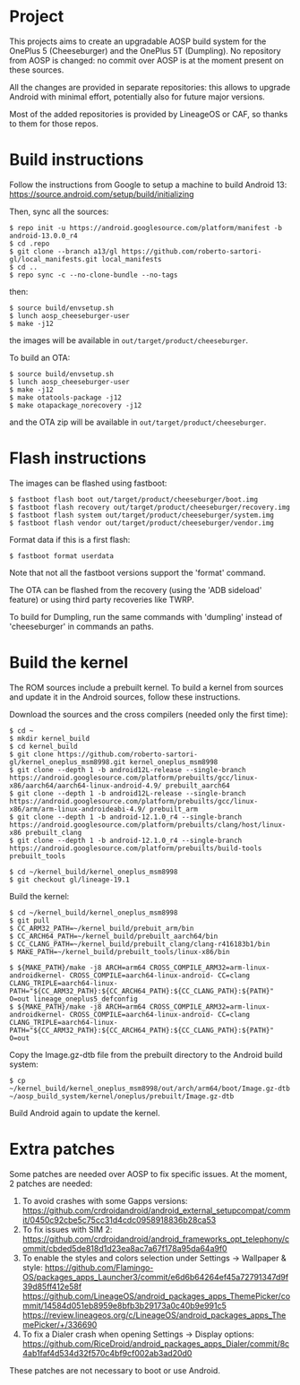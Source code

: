 # Project

This projects aims to create an upgradable AOSP build system for the OnePlus 5 (Cheeseburger) and the OnePlus 5T (Dumpling).
No repository from AOSP is changed: no commit over AOSP is at the moment present on these sources.

All the changes are provided in separate repositories: this allows to upgrade Android with minimal effort, potentially also for future major versions.

Most of the added repositories is provided by LineageOS or CAF, so thanks to them for those repos.

# Build instructions
Follow the instructions from Google to setup a machine to build Android 13:
https://source.android.com/setup/build/initializing

Then, sync all the sources:
```
$ repo init -u https://android.googlesource.com/platform/manifest -b android-13.0.0_r4
$ cd .repo
$ git clone --branch a13/gl https://github.com/roberto-sartori-gl/local_manifests.git local_manifests
$ cd ..
$ repo sync -c --no-clone-bundle --no-tags
```
then:
```
$ source build/envsetup.sh
$ lunch aosp_cheeseburger-user
$ make -j12
```
the images will be available in `out/target/product/cheeseburger`.

To build an OTA:
```
$ source build/envsetup.sh
$ lunch aosp_cheeseburger-user
$ make -j12
$ make otatools-package -j12
$ make otapackage_norecovery -j12
```
and the OTA zip will be available in `out/target/product/cheeseburger`.

# Flash instructions
The images can be flashed using fastboot:
```
$ fastboot flash boot out/target/product/cheeseburger/boot.img
$ fastboot flash recovery out/target/product/cheeseburger/recovery.img
$ fastboot flash system out/target/product/cheeseburger/system.img
$ fastboot flash vendor out/target/product/cheeseburger/vendor.img
```
Format data if this is a first flash:
```
$ fastboot format userdata
```
Note that not all the fastboot versions support the 'format' command.

The OTA can be flashed from the recovery (using the 'ADB sideload' feature) or using third party recoveries like TWRP.

To build for Dumpling, run the same commands with 'dumpling' instead of 'cheeseburger' in commands an paths.

# Build the kernel
The ROM sources include a prebuilt kernel. To build a kernel from sources and update it in the Android sources, follow these instructions.

Download the sources and the cross compilers (needed only the first time):
```
$ cd ~
$ mkdir kernel_build
$ cd kernel_build
$ git clone https://github.com/roberto-sartori-gl/kernel_oneplus_msm8998.git kernel_oneplus_msm8998
$ git clone --depth 1 -b android12L-release --single-branch https://android.googlesource.com/platform/prebuilts/gcc/linux-x86/aarch64/aarch64-linux-android-4.9/ prebuilt_aarch64
$ git clone --depth 1 -b android12L-release --single-branch https://android.googlesource.com/platform/prebuilts/gcc/linux-x86/arm/arm-linux-androideabi-4.9/ prebuilt_arm
$ git clone --depth 1 -b android-12.1.0_r4 --single-branch https://android.googlesource.com/platform/prebuilts/clang/host/linux-x86 prebuilt_clang
$ git clone --depth 1 -b android-12.1.0_r4 --single-branch  https://android.googlesource.com/platform/prebuilts/build-tools prebuilt_tools

$ cd ~/kernel_build/kernel_oneplus_msm8998
$ git checkout gl/lineage-19.1
```

Build the kernel:
```
$ cd ~/kernel_build/kernel_oneplus_msm8998
$ git pull
$ CC_ARM32_PATH=~/kernel_build/prebuit_arm/bin
$ CC_ARCH64_PATH=~/kernel_build/prebuilt_aarch64/bin
$ CC_CLANG_PATH=~/kernel_build/prebuilt_clang/clang-r416183b1/bin
$ MAKE_PATH=~/kernel_build/prebuilt_tools/linux-x86/bin

$ ${MAKE_PATH}/make -j8 ARCH=arm64 CROSS_COMPILE_ARM32=arm-linux-androidkernel- CROSS_COMPILE=aarch64-linux-android- CC=clang CLANG_TRIPLE=aarch64-linux- PATH="${CC_ARM32_PATH}:${CC_ARCH64_PATH}:${CC_CLANG_PATH}:${PATH}" O=out lineage_oneplus5_defconfig
$ ${MAKE_PATH}/make -j8 ARCH=arm64 CROSS_COMPILE_ARM32=arm-linux-androidkernel- CROSS_COMPILE=aarch64-linux-android- CC=clang CLANG_TRIPLE=aarch64-linux- PATH="${CC_ARM32_PATH}:${CC_ARCH64_PATH}:${CC_CLANG_PATH}:${PATH}" O=out
```
Copy the Image.gz-dtb file from the prebuilt directory to the Android build system:
```
$ cp ~/kernel_build/kernel_oneplus_msm8998/out/arch/arm64/boot/Image.gz-dtb ~/aosp_build_system/kernel/oneplus/prebuilt/Image.gz-dtb
```

Build Android again to update the kernel.

# Extra patches
Some patches are needed over AOSP to fix specific issues.
At the moment, 2 patches are needed:
1) To avoid crashes with some Gapps versions:
https://github.com/crdroidandroid/android_external_setupcompat/commit/0450c92cbe5c75cc31d4cdc0958918836b28ca53
2) To fix issues with SIM 2:
https://github.com/crdroidandroid/android_frameworks_opt_telephony/commit/cbded5de818d1d23ea8ac7a67f178a95da64a9f0
3) To enable the styles and colors selection under Settings -> Wallpaper & style:
https://github.com/Flamingo-OS/packages_apps_Launcher3/commit/e6d6b64264ef45a72791347d9f39d85ff412e58f
https://github.com/LineageOS/android_packages_apps_ThemePicker/commit/14584d051eb8959e8bfb3b29173a0c40b9e991c5
https://review.lineageos.org/c/LineageOS/android_packages_apps_ThemePicker/+/336690
4) To fix a Dialer crash when opening Settings -> Display options:
https://github.com/RiceDroid/android_packages_apps_Dialer/commit/8c4ab1faf4d534d32f570c4bf9cf002ab3ad20d0

These patches are not necessary to boot or use Android.
